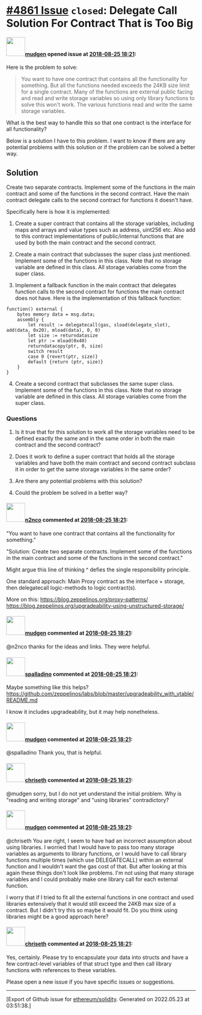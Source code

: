 # [\#4861 Issue](https://github.com/ethereum/solidity/issues/4861) `closed`: Delegate Call Solution For Contract That is Too Big

#### <img src="https://avatars.githubusercontent.com/u/49092?u=e839203b6d7460e1a1907d4d8071a7fe351dce67&v=4" width="50">[mudgen](https://github.com/mudgen) opened issue at [2018-08-25 18:21](https://github.com/ethereum/solidity/issues/4861):

Here is the problem to solve:
>  You want to have one contract that contains all the functionality for something. But all the functions needed exceeds the 24KB size limit for a single contract. Many of the functions are external public facing and read and write storage variables so using only library functions to solve this won't work. The various functions read and write the same storage variables.

What is the best way to handle this so that one contract is the interface for all functionality?

Below is a solution I have to this problem. I want to know if there are any potential problems with this solution or if the problem can be solved a better way.

## Solution
Create two separate contracts. Implement some of the functions in the main contract and some of the functions in the second contract. Have the main contract delegate calls to the second contract for functions it doesn't have.

Specifically here is how it is implemented:

1. Create a super contract that contains all the storage variables, including maps and arrays and value types such as address, uint256 etc. Also add to this contract implementations of public/internal functions that are used by both the main contract and the second contract.

2. Create a main contract that subclasses the super class just mentioned. Implement some of the functions in this class. Note that no storage variable are defined in this class. All storage variables come from the super class.

3. Implement a fallback function in the main contract that delegates function calls to the second contract for functions the main contract does not have. Here is the implementation of this fallback function:
```solidity
function() external {
    bytes memory data = msg.data;
    assembly {
        let result := delegatecall(gas, sload(delegate_slot), add(data, 0x20), mload(data), 0, 0)
        let size := returndatasize
        let ptr := mload(0x40)
        returndatacopy(ptr, 0, size)
        switch result
        case 0 {revert(ptr, size)}
        default {return (ptr, size)}
    }
}   
```

4. Create a second contract that subclasses the same super class. Implement some of the functions in this class. Note that no storage variable are defined in this class. All storage variables come from the super class.

### Questions

1. Is it true that for this solution to work all the storage variables need to be defined exactly the same and in the same order in both the main contract and the second contract?  

2. Does it work to define a super contract that holds all the storage variables and have both the main contract and second contract subclass it in order to get the same storage variables in the same order?

3. Are there any potential problems with this solution?

4. Could the problem be solved in a better way?

#### <img src="https://avatars.githubusercontent.com/u/36323943?v=4" width="50">[n2nco](https://github.com/n2nco) commented at [2018-08-25 18:21](https://github.com/ethereum/solidity/issues/4861#issuecomment-416008576):

"You want to have one contract that contains all the functionality for something."

"Solution: Create two separate contracts. Implement some of the functions in the main contract and some of the functions in the second contract."

Might argue this line of thinking ^ defies the single responsibility principle. 

One standard approach:
Main Proxy contract as the interface + storage, then delegatecall logic-methods to logic contract(s).

More on this:
https://blog.zeppelinos.org/proxy-patterns/ 
https://blog.zeppelinos.org/upgradeability-using-unstructured-storage/

#### <img src="https://avatars.githubusercontent.com/u/49092?u=e839203b6d7460e1a1907d4d8071a7fe351dce67&v=4" width="50">[mudgen](https://github.com/mudgen) commented at [2018-08-25 18:21](https://github.com/ethereum/solidity/issues/4861#issuecomment-416013275):

@n2nco thanks for the ideas and links. They were helpful.

#### <img src="https://avatars.githubusercontent.com/u/429604?u=dd43871a99d6aa774aecd4cfc9a8bf33a5669a1b&v=4" width="50">[spalladino](https://github.com/spalladino) commented at [2018-08-25 18:21](https://github.com/ethereum/solidity/issues/4861#issuecomment-416062293):

Maybe something like this helps? https://github.com/zeppelinos/labs/blob/master/upgradeability_with_vtable/README.md

I know it includes upgradeability, but it may help nonetheless.

#### <img src="https://avatars.githubusercontent.com/u/49092?u=e839203b6d7460e1a1907d4d8071a7fe351dce67&v=4" width="50">[mudgen](https://github.com/mudgen) commented at [2018-08-25 18:21](https://github.com/ethereum/solidity/issues/4861#issuecomment-416256988):

@spalladino Thank you, that is helpful.

#### <img src="https://avatars.githubusercontent.com/u/9073706?v=4" width="50">[chriseth](https://github.com/chriseth) commented at [2018-08-25 18:21](https://github.com/ethereum/solidity/issues/4861#issuecomment-418096093):

@mudgen sorry, but I do not yet understand the initial problem. Why is "reading and writing storage" and "using libraries" contradictory?

#### <img src="https://avatars.githubusercontent.com/u/49092?u=e839203b6d7460e1a1907d4d8071a7fe351dce67&v=4" width="50">[mudgen](https://github.com/mudgen) commented at [2018-08-25 18:21](https://github.com/ethereum/solidity/issues/4861#issuecomment-418138834):

@chriseth You are right, I seem to have had an incorrect assumption about using libraries. I worried that I would have to pass too many storage variables as arguments to library functions, or I would have to call library functions multiple times (which use DELEGATECALL) within an external function and I wouldn't want the gas cost of that. But after looking at this again these things don't look like problems. I'm not using that many storage variables and I could probably make one library call for each external function.

I worry that if I tried to fit all the external functions in one contract and used libraries extensively that it would still exceed the 24KB max size of a contract. But I didn't try this so maybe it would fit. Do you think using libraries might be a good approach here?

#### <img src="https://avatars.githubusercontent.com/u/9073706?v=4" width="50">[chriseth](https://github.com/chriseth) commented at [2018-08-25 18:21](https://github.com/ethereum/solidity/issues/4861#issuecomment-418467137):

Yes, certainly. Please try to encapsulate your data into structs and have a few contract-level variables of that struct type and then call library functions with references to these variables.

Please open a new issue if you have specific issues or suggestions.


-------------------------------------------------------------------------------



[Export of Github issue for [ethereum/solidity](https://github.com/ethereum/solidity). Generated on 2022.05.23 at 03:51:38.]
